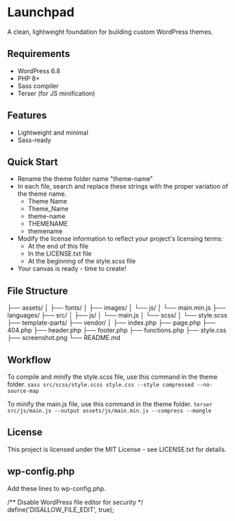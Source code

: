 # Launchpad
A clean, lightweight foundation for building custom WordPress themes.

## Requirements
- WordPress 6.8
- PHP 8+
- Sass compiler
- Terser (for JS minification)

## Features
- Lightweight and minimal
- Sass-ready

## Quick Start
- Rename the theme folder name "theme-name"
- In each file, search and replace these strings with the proper variation of the theme name.
    - Theme Name
    - Theme_Name
    - theme-name
    - THEMENAME
    - themename
- Modify the license information to reflect your project's licensing terms:
    - At the end of this file
    - In the LICENSE.txt file
    - At the beginning of the style.scss file
- Your canvas is ready - time to create!

## File Structure
├── assets/
│   ├── fonts/
│   ├── images/
│   └── js/
│       └── main.min.js
├── languages/
├── src/
│   ├── js/
│       └── main.js
│   └── scss/
│       └── style.scss
├── template-parts/
├── vendor/
│
├── index.php
├── page.php
├── 404.php
├── header.php
├── footer.php
├── functions.php
├── style.css
├── screenshot.png
└── README.md

## Workflow
To compile and minify the style.scss file, use this command in the theme folder.
```sass src/scss/style.scss style.css --style compressed --no-source-map```

To minify the main.js file, use this command in the theme folder.
```terser src/js/main.js --output assets/js/main.min.js --compress --mangle```

## License
This project is licensed under the MIT License - see LICENSE.txt for details.

## wp-config.php
Add these lines to wp-config.php.

/** Disable WordPress file editor for security */
define('DISALLOW_FILE_EDIT', true);